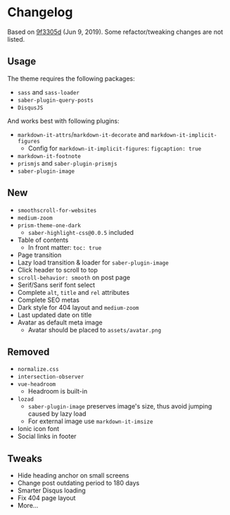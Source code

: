 # Changelog

Based on [9f3305d](https://github.com/h404bi/www.h404bi.com/tree/9f3305d724f7553f6e9b8874f86598be21c1e4b5/packages/saber-theme-aimer) (Jun 9, 2019). Some refactor/tweaking changes are not listed.

## Usage

The theme requires the following packages:

- `sass` and `sass-loader`
- `saber-plugin-query-posts`
- `DisqusJS`

And works best with following plugins:

- `markdown-it-attrs`/`markdown-it-decorate` and `markdown-it-implicit-figures`
  - Config for `markdown-it-implicit-figures`: `figcaption: true`
- `markdown-it-footnote`
- `prismjs` and `saber-plugin-prismjs`
- `saber-plugin-image`

## New

- `smoothscroll-for-websites`
- `medium-zoom`
- `prism-theme-one-dark`
  - `saber-highlight-css@0.0.5` included
- Table of contents
  - In front matter: `toc: true`
- Page transition
- Lazy load transition & loader for `saber-plugin-image`
- Click header to scroll to top
- `scroll-behavior: smooth` on post page
- Serif/Sans serif font select
- Complete `alt`, `title` and `rel` attributes
- Complete SEO metas
- Dark style for 404 layout and `medium-zoom`
- Last updated date on title
- Avatar as default meta image
  - Avatar should be placed to `assets/avatar.png`

## Removed

- `normalize.css`
- `intersection-observer`
- `vue-headroom`
  - Headroom is built-in
- `lozad`
  - `saber-plugin-image` preserves image's size, thus avoid jumping caused by lazy load
  - For external image  use `markdown-it-imsize`
- Ionic icon font
- Social links in footer

## Tweaks

- Hide heading anchor on small screens
- Change post outdating period to 180 days 
- Smarter Disqus loading
- Fix 404 page layout
- More...
